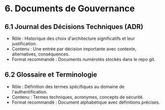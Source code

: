 # 6. Documents de Gouvernance
## 6.1 Journal des Décisions Techniques (ADR)
- Rôle : Historique des choix d'architecture significatifs et leur justification.
- Contenu : Une entrée par décision importante avec contexte, alternatives, conséquences.
- Format recommandé : Documents numérotés stockés dans le repo git.
## 6.2 Glossaire et Terminologie
- Rôle : Définition des termes spécifiques au domaine de l'authentification.
- Contenu : Termes techniques, acronymes, concepts de sécurité.
- Format recommandé : Document alphabétique avec définitions précises.
